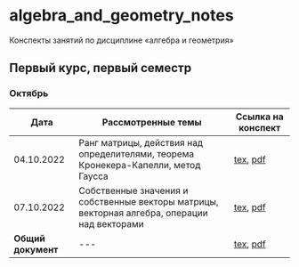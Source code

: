 # algebra_and_geometry_notes

Конспекты занятий по дисциплине «алгебра и геометрия»

## Первый курс, первый семестр

### Октябрь

| Дата       | Рассмотренные темы                               | Ссылка на конспект |
|------------|--------------------------------------------------|--------------------|
| 04.10.2022 | Ранг матрицы, действия над определителями, теорема Кронекера-Капелли, метод Гаусса | [tex](years/year_01/semester_01/october/04-10-2022.tex), [pdf](years/year_01/semester_01/october/render/04-10-2022.pdf) |
| 07.10.2022 | Собственные значения и собственные векторы матрицы, векторная алгебра, операции над векторами | [tex](years/year_01/semester_01/october/07-10-2022.tex), [pdf](years/year_01/semester_01/october/render/07-10-2022.tex) |
| **Общий документ** | --- | [tex](years/year_01/semester_01/october/october.tex), [pdf](years/year_01/semester_01/october/render/october.pdf) |
